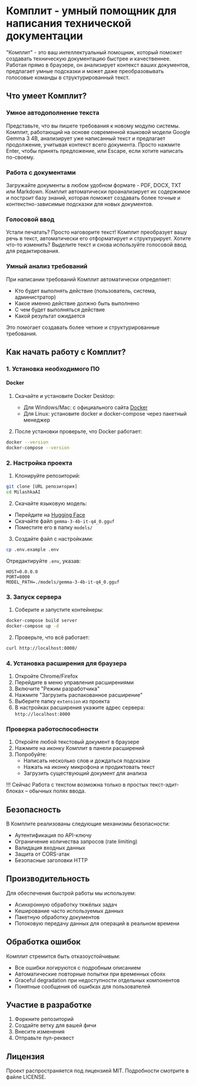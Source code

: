 # Комплит - умный помощник для написания технической документации

"Комплит" - это ваш интеллектуальный помощник, который поможет создавать техническую документацию быстрее и качественнее. Работая прямо в браузере, он анализирует контекст ваших документов, предлагает умные подсказки и может даже преобразовывать голосовые команды в структурированный текст.

## Что умеет Комплит?

### Умное автодополнение текста
Представьте, что вы пишете требования к новому модулю системы. Комплит, работающий на основе современной языковой модели Google Gemma 3 4B, анализирует уже написанный текст и предлагает продолжение, учитывая контекст всего документа. Просто нажмите Enter, чтобы принять предложение, или Escape, если хотите написать по-своему.

### Работа с документами
Загружайте документы в любом удобном формате - PDF, DOCX, TXT или Markdown. Комплит автоматически проанализирует их содержимое и построит базу знаний, которая поможет создавать более точные и контекстно-зависимые подсказки для новых документов.

### Голосовой ввод
Устали печатать? Просто наговорите текст! Комплит преобразует вашу речь в текст, автоматически его отформатирует и структурирует. Хотите что-то изменить? Выделите текст и снова используйте голосовой ввод для редактирования.

### Умный анализ требований
При написании требований Комплит автоматически определяет:
- Кто будет выполнять действие (пользователь, система, администратор)
- Какое именно действие должно быть выполнено
- С чем будет выполняться действие
- Какой результат ожидается

Это помогает создавать более четкие и структурированные требования.

## Как начать работу с Комплит?

### 1. Установка необходимого ПО

#### Docker
1. Скачайте и установите Docker Desktop:
   - Для Windows/Mac: с официального сайта [Docker](https://www.docker.com/products/docker-desktop)
   - Для Linux: установите docker и docker-compose через пакетный менеджер

2. После установки проверьте, что Docker работает:
```bash
docker --version
docker-compose --version
```

### 2. Настройка проекта

1. Клонируйте репозиторий:
```bash
git clone [URL репозитория]
cd MilashkaAI
```

2. Скачайте языковую модель:
- Перейдите на [Hugging Face](https://huggingface.co/google/gemma-3-4b-it-qat-q4_0-gguf)
- Скачайте файл `gemma-3-4b-it-q4_0.gguf`
- Поместите его в папку `models/`

3. Создайте файл с настройками:
```bash
cp .env.example .env
```

Отредактируйте `.env`, указав:
```
HOST=0.0.0.0
PORT=8000
MODEL_PATH=./models/gemma-3-4b-it-q4_0.gguf
```

### 3. Запуск сервера

1. Соберите и запустите контейнеры:
```bash
docker-compose build server
docker-compose up -d
```

2. Проверьте, что всё работает:
```bash
curl http://localhost:8000/
```

### 4. Установка расширения для браузера

1. Откройте Chrome/Firefox
2. Перейдите в меню управления расширениями
3. Включите "Режим разработчика"
4. Нажмите "Загрузить распакованное расширение"
5. Выберите папку `extension` из проекта
6. В настройках расширения укажите адрес сервера: `http://localhost:8000`

### Проверка работоспособности

1. Откройте любой текстовый документ в браузере
2. Нажмите на иконку Комплит в панели расширений
3. Попробуйте:
   - Написать несколько слов и дождаться подсказки
   - Нажать на иконку микрофона и продиктовать текст
   - Загрузить существующий документ для анализа

!!! Сейчас Работа с текстом возможна только в простых текст-эдит-блоках – обычных полях ввода.

## Безопасность

В Комплите реализованы следующие механизмы безопасности:
- Аутентификация по API-ключу
- Ограничение количества запросов (rate limiting)
- Валидация входных данных
- Защита от CORS-атак
- Безопасные заголовки HTTP

## Производительность

Для обеспечения быстрой работы мы используем:
- Асинхронную обработку тяжёлых задач
- Кеширование часто используемых данных
- Пакетную обработку документов
- Потоковую передачу данных для операций в реальном времени

## Обработка ошибок

Комплит стремится быть отказоустойчивым:
- Все ошибки логируются с подробным описанием
- Автоматические повторные попытки при временных сбоях
- Graceful degradation при недоступности отдельных компонентов
- Понятные сообщения об ошибках для пользователей

## Участие в разработке

1. Форкните репозиторий
2. Создайте ветку для вашей фичи
3. Внесите изменения
4. Отправьте пул-реквест

## Лицензия

Проект распространяется под лицензией MIT. Подробности смотрите в файле LICENSE.